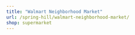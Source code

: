 ```yaml
---
title: "Walmart Neighborhood Market"
url: /spring-hill/walmart-neighborhood-market/
shop: supermarket
---
```

